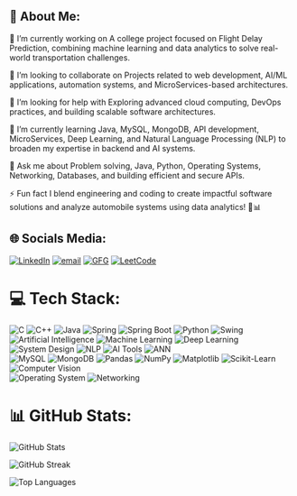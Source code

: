 💫 About Me:
---------------------------------------------------------------------------------------------------------------------------------------------------------------------------------------------------------------------

🚀 I’m currently working on
A college project focused on Flight Delay Prediction, combining machine learning and data analytics to solve real-world transportation challenges.


👥 I’m looking to collaborate on
Projects related to web development, AI/ML applications, automation systems, and MicroServices-based architectures.


🤝 I’m looking for help with
Exploring advanced cloud computing, DevOps practices, and building scalable software architectures.


🌱 I’m currently learning
Java, MySQL, MongoDB, API development, MicroServices, Deep Learning, and Natural Language Processing (NLP) to broaden my expertise in backend and AI systems.


💬 Ask me about
Problem solving, Java, Python, Operating Systems, Networking, Databases, and building efficient and secure APIs.


⚡ Fun fact
I blend engineering and coding to create impactful software solutions and analyze automobile systems using data analytics! 🚗📊


## 🌐 Socials Media:
[![LinkedIn](https://img.shields.io/badge/LinkedIn-%230077B5.svg?logo=linkedin&logoColor=white)](https://www.linkedin.com/in/ameer-maawiya-81345b299/)       [![email](https://img.shields.io/badge/Email-D14836?logo=gmail&logoColor=white)](mailto:gn2490@myamu.ac.in)                                               [![GFG](https://img.shields.io/badge/GFG-1F8ACB?logo=geeksforgeeks&logoColor=white)](https://www.geeksforgeeks.org/user/maawiyaahjf9/)           [![LeetCode](https://img.shields.io/badge/LeetCode-FFA116?logo=leetcode&logoColor=white)](https://leetcode.com/u/maawiya9905/)


# 💻 Tech Stack:
![C](https://img.shields.io/badge/C-%2300599C.svg?style=for-the-badge&logo=c&logoColor=white) 
![C++](https://img.shields.io/badge/C++-%2300599C.svg?style=for-the-badge&logo=c%2B%2B&logoColor=white) 
![Java](https://img.shields.io/badge/Java-%23ED8B00.svg?style=for-the-badge&logo=java&logoColor=white) 
![Spring](https://img.shields.io/badge/Spring-%236DB33F.svg?style=for-the-badge&logo=spring&logoColor=white) 
![Spring Boot](https://img.shields.io/badge/Spring%20Boot-%236DB33F.svg?style=for-the-badge&logo=spring-boot&logoColor=white) 
![Python](https://img.shields.io/badge/Python-3670A0?style=for-the-badge&logo=python&logoColor=ffdd54) 
![Swing](https://img.shields.io/badge/Swing-%23007396.svg?style=for-the-badge&logo=java&logoColor=white) 
![Artificial Intelligence](https://img.shields.io/badge/Artificial%20Intelligence-000000?style=for-the-badge&logo=OpenAI&logoColor=white) 
![Machine Learning](https://img.shields.io/badge/Machine%20Learning-102A43?style=for-the-badge&logo=scikit-learn&logoColor=orange) 
![Deep Learning](https://img.shields.io/badge/Deep%20Learning-003366?style=for-the-badge&logo=tensorflow&logoColor=orange) 
![System Design](https://img.shields.io/badge/System%20Design-3949AB?style=for-the-badge&logo=vercel&logoColor=white) 
![NLP](https://img.shields.io/badge/NLP-%2300BFA6.svg?style=for-the-badge&logo=spaCy&logoColor=white) 
![AI Tools](https://img.shields.io/badge/AI%20Tools%20%26%20Techniques-%231E88E5.svg?style=for-the-badge&logo=OpenAI&logoColor=white) 
![ANN](https://img.shields.io/badge/Artificial%20Neural%20Network-FF6F00?style=for-the-badge&logo=tensorflow&logoColor=white)  
![MySQL](https://img.shields.io/badge/MySQL-4479A1.svg?style=for-the-badge&logo=mysql&logoColor=white) 
![MongoDB](https://img.shields.io/badge/MongoDB-%234ea94b.svg?style=for-the-badge&logo=mongodb&logoColor=white) 
![Pandas](https://img.shields.io/badge/Pandas-150458.svg?style=for-the-badge&logo=pandas&logoColor=white) 
![NumPy](https://img.shields.io/badge/NumPy-013243.svg?style=for-the-badge&logo=numpy&logoColor=white) 
![Matplotlib](https://img.shields.io/badge/Matplotlib-%23000000.svg?style=for-the-badge&logo=matplotlib&logoColor=white) 
![Scikit-Learn](https://img.shields.io/badge/Sklearn-F7931E.svg?style=for-the-badge&logo=scikit-learn&logoColor=white) 
![Computer Vision](https://img.shields.io/badge/Computer%20Vision-8E24AA?style=for-the-badge&logo=openCV&logoColor=white)  
![Operating System](https://img.shields.io/badge/Operating%20System-607D8B?style=for-the-badge&logo=linux&logoColor=white) 
![Networking](https://img.shields.io/badge/Networking-0D47A1?style=for-the-badge&logo=cisco&logoColor=white)




# 📊 GitHub Stats:

![GitHub Stats](https://github-readme-stats.vercel.app/api?username=MRcoder011&show_icons=true&theme=chartreuse-dark&hide_border=false&include_all_commits=true&count_private=true)

![GitHub Streak](https://github-readme-streak-stats.herokuapp.com/?user=MRcoder011&theme=chartreuse-dark&hide_border=false)

![Top Languages](https://github-readme-stats.vercel.app/api/top-langs/?username=MRcoder011&theme=chartreuse-dark&hide_border=false&layout=compact&langs_count=8)



<!---
Maawiya06/Maawiya06 is a ✨ special ✨ repository because its `README.md` (this file) appears on your GitHub profile.
You can click the Preview link to take a look at your changes.
--->
